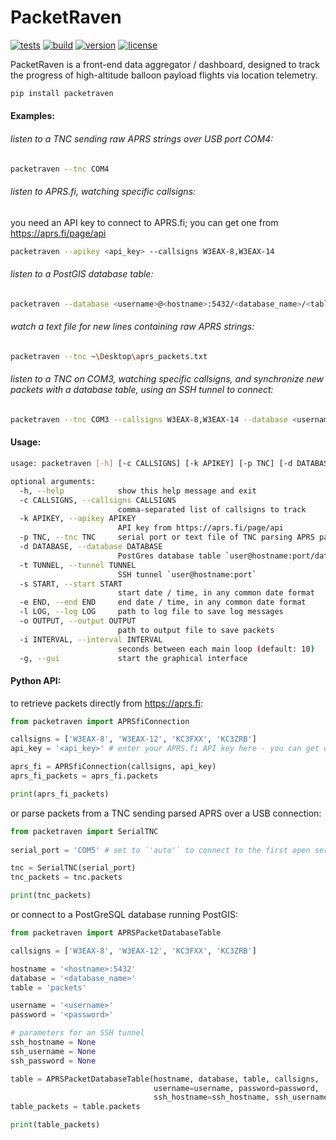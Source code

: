 # PacketRaven 

[![tests](https://github.com/UMDBPP/PacketRaven/workflows/tests/badge.svg)](https://github.com/UMDBPP/PacketRaven/actions?query=workflow%3Atests)
[![build](https://github.com/UMDBPP/PacketRaven/workflows/build/badge.svg)](https://github.com/UMDBPP/PacketRaven/actions?query=workflow%3Abuild)
[![version](https://img.shields.io/pypi/v/packetraven)](https://pypi.org/project/packetraven)
[![license](https://img.shields.io/badge/license-MIT-yellow.svg)](https://opensource.org/licenses/MIT)

PacketRaven is a front-end data aggregator / dashboard, designed to track the progress of high-altitude balloon payload flights via location telemetry.

```bash
pip install packetraven
```

#### Examples:
###### listen to a TNC sending raw APRS strings over USB port COM4:
```bash
packetraven --tnc COM4
```
###### listen to APRS.fi, watching specific callsigns:

you need an API key to connect to APRS.fi; you can get one from https://aprs.fi/page/api
```bash
packetraven --apikey <api_key> --callsigns W3EAX-8,W3EAX-14
```
###### listen to a PostGIS database table:
```bash
packetraven --database <username>@<hostname>:5432/<database_name>/<table_name>
```
###### watch a text file for new lines containing raw APRS strings:
```bash
packetraven --tnc ~\Desktop\aprs_packets.txt
```
###### listen to a TNC on COM3, watching specific callsigns, and synchronize new packets with a database table, using an SSH tunnel to connect:
```bash
packetraven --tnc COM3 --callsigns W3EAX-8,W3EAX-14 --database <username>@<hostname>:5432/<database_name>/<table_name> --tunnel <ssh_username>@<hostname>:22
```

#### Usage:
```bash
usage: packetraven [-h] [-c CALLSIGNS] [-k APIKEY] [-p TNC] [-d DATABASE] [-t TUNNEL] [-s START] [-e END] [-l LOG] [-o OUTPUT] [-i INTERVAL] [-g]

optional arguments:
  -h, --help            show this help message and exit
  -c CALLSIGNS, --callsigns CALLSIGNS
                        comma-separated list of callsigns to track
  -k APIKEY, --apikey APIKEY
                        API key from https://aprs.fi/page/api
  -p TNC, --tnc TNC     serial port or text file of TNC parsing APRS packets from analog audio to ASCII (set to `auto` to use the first open serial port)
  -d DATABASE, --database DATABASE
                        PostGres database table `user@hostname:port/database/table`
  -t TUNNEL, --tunnel TUNNEL
                        SSH tunnel `user@hostname:port`
  -s START, --start START
                        start date / time, in any common date format
  -e END, --end END     end date / time, in any common date format
  -l LOG, --log LOG     path to log file to save log messages
  -o OUTPUT, --output OUTPUT
                        path to output file to save packets
  -i INTERVAL, --interval INTERVAL
                        seconds between each main loop (default: 10)
  -g, --gui             start the graphical interface
```



#### Python API:
to retrieve packets directly from https://aprs.fi:
```python
from packetraven import APRSfiConnection

callsigns = ['W3EAX-8', 'W3EAX-12', 'KC3FXX', 'KC3ZRB']
api_key = '<api_key>' # enter your APRS.fi API key here - you can get one from https://aprs.fi/page/api

aprs_fi = APRSfiConnection(callsigns, api_key)
aprs_fi_packets = aprs_fi.packets

print(aprs_fi_packets)
```
or parse packets from a TNC sending parsed APRS over a USB connection:
```python
from packetraven import SerialTNC
 
serial_port = 'COM5' # set to `'auto'` to connect to the first open serial port  

tnc = SerialTNC(serial_port)
tnc_packets = tnc.packets

print(tnc_packets)
```
or connect to a PostGreSQL database running PostGIS:
```python
from packetraven import APRSPacketDatabaseTable

callsigns = ['W3EAX-8', 'W3EAX-12', 'KC3FXX', 'KC3ZRB']

hostname = '<hostname>:5432'
database = '<database_name>'
table = 'packets'

username = '<username>'
password = '<password>'

# parameters for an SSH tunnel
ssh_hostname = None
ssh_username = None
ssh_password = None

table = APRSPacketDatabaseTable(hostname, database, table, callsigns, 
                                username=username, password=password, 
                                ssh_hostname=ssh_hostname, ssh_username=ssh_hostname, ssh_password=ssh_password)
table_packets = table.packets

print(table_packets)
```
